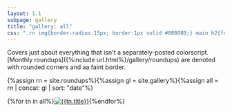 ```yaml
---
layout: 1.1
subpage: gallery
title: "gallery: all"
css: ".rn img{border-radius:15px; border:1px solid #808080;} main h2{font-size:3em; text-align:center; margin:1em auto .5em;}"
---
```

Covers just about everything that isn't a separately-posted colorscript. [Monthly roundups]({%include url.html%}/gallery/roundups) are denoted with rounded corners and aa faint border.

{%assign rn = site.roundups%}{%assign gl = site.gallery%}{%assign all = rn | concat: gl | sort: "date"%}

<section id="gallery" class="artwall">{%for tn in all%}<a href="{%include url.html%}/gallery/{%if tn.url contains 'roundup'%}roundups/{%endif%}{{tn.slug}}"{%if tn.url contains 'roundup'%} class="rn"{%endif%}><img src="{%include url.html%}/assets/img/gallery/{%if tn.url contains 'roundup'%}roundups/{{tn.slug}}{%else%}{%if tn.img%}{{tn.img}}{%else%}{{tn.date|date:'%Y-%m-%d'}}{%endif%}{%endif%}-tn.png" alt="{{tn.title}}"/></a>{%endfor%}</section>